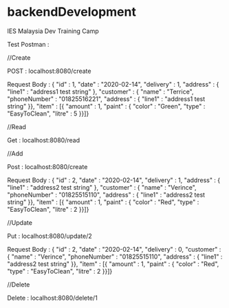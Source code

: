 # backendDevelopment
IES Malaysia Dev Training Camp

Test Postman : 



//Create

POST : localhost:8080/create

Request Body :
{ "id" : 1, "date" : "2020-02-14", "delivery" : 1, "address" : { "line1" : "address1 test string" }, "customer" : { "name" : "Terrice", "phoneNumber" : "01825516221", "address" : { "line1" : "address1 test string" }}, "item" : [{ "amount" : 1, "paint" : { "color" : "Green", "type" : "EasyToClean", "litre" : 5 }}]}



//Read

Get : localhost:8080/read



//Add

Post : localhost:8080/create

Request Body :
{ "id" : 2, "date" : "2020-02-14", "delivery" : 1, "address" : { "line1" : "address2 test string" }, "customer" : { "name" : "Verince", "phoneNumber" : "01825515110", "address" : { "line1" : "address2 test string" }}, "item" : [{ "amount" : 1, "paint" : { "color" : "Red", "type" : "EasyToClean", "litre" : 2 }}]}




//Update

Put : localhost:8080/update/2

Request Body :
{ "id" : 2, "date" : "2020-02-14", "delivery" : 0, "customer" : { "name" : "Verince", "phoneNumber" : "01825515110", "address" : { "line1" : "address2 test string" }}, "item" : [{ "amount" : 1, "paint" : { "color" : "Red", "type" : "EasyToClean", "litre" : 2 }}]}



//Delete

Delete : localhost:8080/delete/1
